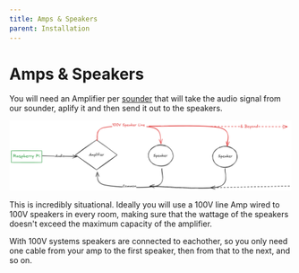 ```yaml
---
title: Amps & Speakers
parent: Installation
---
```

# Amps & Speakers

You will need an Amplifier per [sounder](/docs/configuration/sounders) that will take the audio signal from our sounder, aplify it and then send it out to the speakers.

![Speaker Wiring](/assets/speakers.png)

This is incredibly situational. Ideally you will use a 100V line Amp wired to 100V speakers in every room, making sure that the wattage of the speakers doesn't exceed the maximum capacity of the amplifier.

With 100V systems speakers are connected to eachother, so you only need one cable from your amp to the first speaker, then from that to the next, and so on.